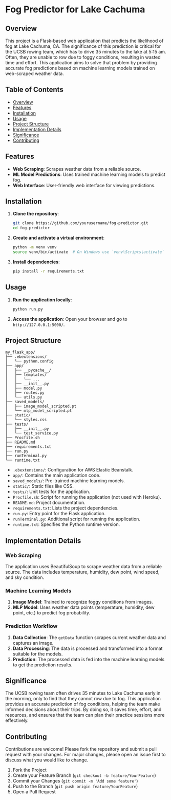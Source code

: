 # Fog Predictor for Lake Cachuma

## Overview

This project is a Flask-based web application that predicts the likelihood of fog at Lake Cachuma, CA. The significance of this prediction is critical for the UCSB rowing team, which has to drive 35 minutes to the lake at 5:15 am. Often, they are unable to row due to foggy conditions, resulting in wasted time and effort. This application aims to solve that problem by providing accurate fog predictions based on machine learning models trained on web-scraped weather data.

## Table of Contents

- [Overview](#overview)
- [Features](#features)
- [Installation](#installation)
- [Usage](#usage)
- [Project Structure](#project-structure)
- [Implementation Details](#implementation-details)
- [Significance](#significance)
- [Contributing](#contributing)

## Features

- **Web Scraping**: Scrapes weather data from a reliable source.
- **ML Model Predictions**: Uses trained machine learning models to predict fog.
- **Web Interface**: User-friendly web interface for viewing predictions.

## Installation

1. **Clone the repository**:
   ```bash
   git clone https://github.com/yourusername/fog-predictor.git
   cd fog-predictor
   ```

2. **Create and activate a virtual environment**:
   ```bash
   python -m venv venv
   source venv/bin/activate  # On Windows use `venv\Scripts\activate`
   ```

3. **Install dependencies**:
   ```bash
   pip install -r requirements.txt
   ```

## Usage

1. **Run the application locally**:
   ```bash
   python run.py
   ```

2. **Access the application**:
   Open your browser and go to `http://127.0.0.1:5000/`.

## Project Structure

```
my_flask_app/
├── .ebextensions/
│   └── python.config
├── app/
│   ├── __pycache__/
│   ├── templates/
│   │   └── ...
│   ├── __init__.py
│   ├── model.py
│   ├── routes.py
│   └── utils.py
├── saved_models/
│   ├── image_model_scripted.pt
│   └── mlp_model_scripted.pt
├── static/
│   └── styles.css
├── tests/
│   ├── __init__.py
│   └── test_service.py
├── Procfile.sh
├── README.md
├── requirements.txt
├── run.py
├── runTerminal.py
└── runtime.txt
```

- `.ebextensions/`: Configuration for AWS Elastic Beanstalk.
- `app/`: Contains the main application code.
- `saved_models/`: Pre-trained machine learning models.
- `static/`: Static files like CSS.
- `tests/`: Unit tests for the application.
- `Procfile.sh`: Script for running the application (not used with Heroku).
- `README.md`: Project documentation.
- `requirements.txt`: Lists the project dependencies.
- `run.py`: Entry point for the Flask application.
- `runTerminal.py`: Additional script for running the application.
- `runtime.txt`: Specifies the Python runtime version.

## Implementation Details

### Web Scraping

The application uses BeautifulSoup to scrape weather data from a reliable source. The data includes temperature, humidity, dew point, wind speed, and sky condition.

### Machine Learning Models

1. **Image Model**: Trained to recognize foggy conditions from images.
2. **MLP Model**: Uses weather data points (temperature, humidity, dew point, etc.) to predict fog probability.

### Prediction Workflow

1. **Data Collection**: The `getData` function scrapes current weather data and captures an image.
2. **Data Processing**: The data is processed and transformed into a format suitable for the models.
3. **Prediction**: The processed data is fed into the machine learning models to get the prediction results.

## Significance

The UCSB rowing team often drives 35 minutes to Lake Cachuma early in the morning, only to find that they cannot row due to fog. This application provides an accurate prediction of fog conditions, helping the team make informed decisions about their trips. By doing so, it saves time, effort, and resources, and ensures that the team can plan their practice sessions more effectively.

## Contributing

Contributions are welcome! Please fork the repository and submit a pull request with your changes. For major changes, please open an issue first to discuss what you would like to change.

1. Fork the Project
2. Create your Feature Branch (`git checkout -b feature/YourFeature`)
3. Commit your Changes (`git commit -m 'Add some feature'`)
4. Push to the Branch (`git push origin feature/YourFeature`)
5. Open a Pull Request

